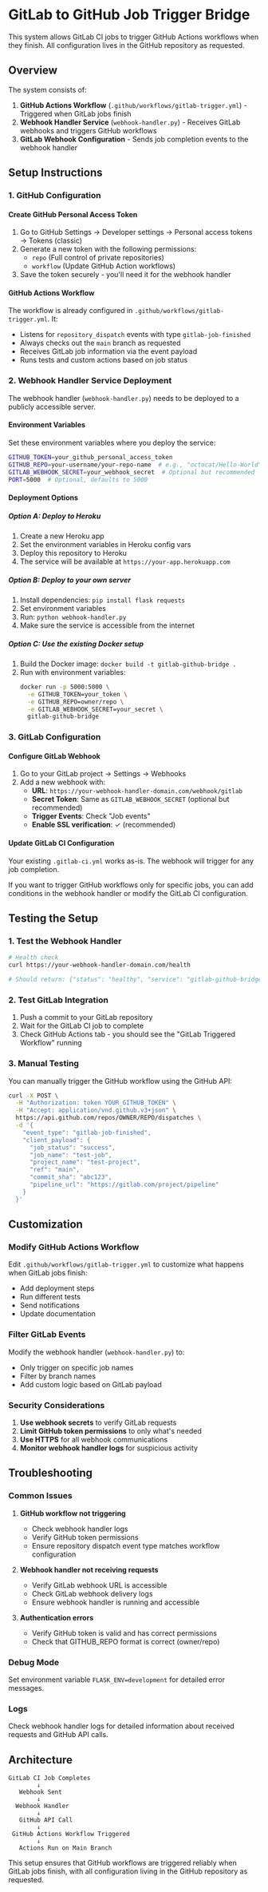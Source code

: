 # GitLab to GitHub Job Trigger Bridge

This system allows GitLab CI jobs to trigger GitHub Actions workflows when they finish. All configuration lives in the GitHub repository as requested.

## Overview

The system consists of:
1. **GitHub Actions Workflow** (`.github/workflows/gitlab-trigger.yml`) - Triggered when GitLab jobs finish
2. **Webhook Handler Service** (`webhook-handler.py`) - Receives GitLab webhooks and triggers GitHub workflows
3. **GitLab Webhook Configuration** - Sends job completion events to the webhook handler

## Setup Instructions

### 1. GitHub Configuration

#### Create GitHub Personal Access Token
1. Go to GitHub Settings → Developer settings → Personal access tokens → Tokens (classic)
2. Generate a new token with the following permissions:
   - `repo` (Full control of private repositories)
   - `workflow` (Update GitHub Action workflows)
3. Save the token securely - you'll need it for the webhook handler

#### GitHub Actions Workflow
The workflow is already configured in `.github/workflows/gitlab-trigger.yml`. It:
- Listens for `repository_dispatch` events with type `gitlab-job-finished`
- Always checks out the `main` branch as requested
- Receives GitLab job information via the event payload
- Runs tests and custom actions based on job status

### 2. Webhook Handler Service Deployment

The webhook handler (`webhook-handler.py`) needs to be deployed to a publicly accessible server.

#### Environment Variables
Set these environment variables where you deploy the service:

```bash
GITHUB_TOKEN=your_github_personal_access_token
GITHUB_REPO=your-username/your-repo-name  # e.g., "octocat/Hello-World"
GITLAB_WEBHOOK_SECRET=your_webhook_secret  # Optional but recommended
PORT=5000  # Optional, defaults to 5000
```

#### Deployment Options

##### Option A: Deploy to Heroku
1. Create a new Heroku app
2. Set the environment variables in Heroku config vars
3. Deploy this repository to Heroku
4. The service will be available at `https://your-app.herokuapp.com`

##### Option B: Deploy to your own server
1. Install dependencies: `pip install flask requests`
2. Set environment variables
3. Run: `python webhook-handler.py`
4. Make sure the service is accessible from the internet

##### Option C: Use the existing Docker setup
1. Build the Docker image: `docker build -t gitlab-github-bridge .`
2. Run with environment variables:
   ```bash
   docker run -p 5000:5000 \
     -e GITHUB_TOKEN=your_token \
     -e GITHUB_REPO=owner/repo \
     -e GITLAB_WEBHOOK_SECRET=your_secret \
     gitlab-github-bridge
   ```

### 3. GitLab Configuration

#### Configure GitLab Webhook
1. Go to your GitLab project → Settings → Webhooks
2. Add a new webhook with:
   - **URL**: `https://your-webhook-handler-domain.com/webhook/gitlab`
   - **Secret Token**: Same as `GITLAB_WEBHOOK_SECRET` (optional but recommended)
   - **Trigger Events**: Check "Job events"
   - **Enable SSL verification**: ✓ (recommended)

#### Update GitLab CI Configuration
Your existing `.gitlab-ci.yml` works as-is. The webhook will trigger for any job completion.

If you want to trigger GitHub workflows only for specific jobs, you can add conditions in the webhook handler or modify the GitLab CI configuration.

## Testing the Setup

### 1. Test the Webhook Handler
```bash
# Health check
curl https://your-webhook-handler-domain.com/health

# Should return: {"status": "healthy", "service": "gitlab-github-bridge"}
```

### 2. Test GitLab Integration
1. Push a commit to your GitLab repository
2. Wait for the GitLab CI job to complete
3. Check GitHub Actions tab - you should see the "GitLab Triggered Workflow" running

### 3. Manual Testing
You can manually trigger the GitHub workflow using the GitHub API:

```bash
curl -X POST \
  -H "Authorization: token YOUR_GITHUB_TOKEN" \
  -H "Accept: application/vnd.github.v3+json" \
  https://api.github.com/repos/OWNER/REPO/dispatches \
  -d '{
    "event_type": "gitlab-job-finished",
    "client_payload": {
      "job_status": "success",
      "job_name": "test-job",
      "project_name": "test-project",
      "ref": "main",
      "commit_sha": "abc123",
      "pipeline_url": "https://gitlab.com/project/pipeline"
    }
  }'
```

## Customization

### Modify GitHub Actions Workflow
Edit `.github/workflows/gitlab-trigger.yml` to customize what happens when GitLab jobs finish:
- Add deployment steps
- Run different tests
- Send notifications
- Update documentation

### Filter GitLab Events
Modify the webhook handler (`webhook-handler.py`) to:
- Only trigger on specific job names
- Filter by branch names
- Add custom logic based on GitLab payload

### Security Considerations
1. **Use webhook secrets** to verify GitLab requests
2. **Limit GitHub token permissions** to only what's needed
3. **Use HTTPS** for all webhook communications
4. **Monitor webhook handler logs** for suspicious activity

## Troubleshooting

### Common Issues

1. **GitHub workflow not triggering**
   - Check webhook handler logs
   - Verify GitHub token permissions
   - Ensure repository dispatch event type matches workflow configuration

2. **Webhook handler not receiving requests**
   - Verify GitLab webhook URL is accessible
   - Check GitLab webhook delivery logs
   - Ensure webhook handler is running and accessible

3. **Authentication errors**
   - Verify GitHub token is valid and has correct permissions
   - Check that GITHUB_REPO format is correct (owner/repo)

### Debug Mode
Set environment variable `FLASK_ENV=development` for detailed error messages.

### Logs
Check webhook handler logs for detailed information about received requests and GitHub API calls.

## Architecture

```
GitLab CI Job Completes
        ↓
   Webhook Sent
        ↓
  Webhook Handler
        ↓
   GitHub API Call
        ↓
 GitHub Actions Workflow Triggered
        ↓
   Actions Run on Main Branch
```

This setup ensures that GitHub workflows are triggered reliably when GitLab jobs finish, with all configuration living in the GitHub repository as requested.